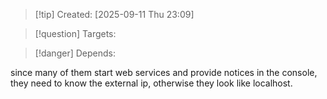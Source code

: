 
>[!tip] Created: [2025-09-11 Thu 23:09]

>[!question] Targets: 

>[!danger] Depends: 

since many of them start web services and provide notices in the console, they need to know the external ip, otherwise they look like localhost.